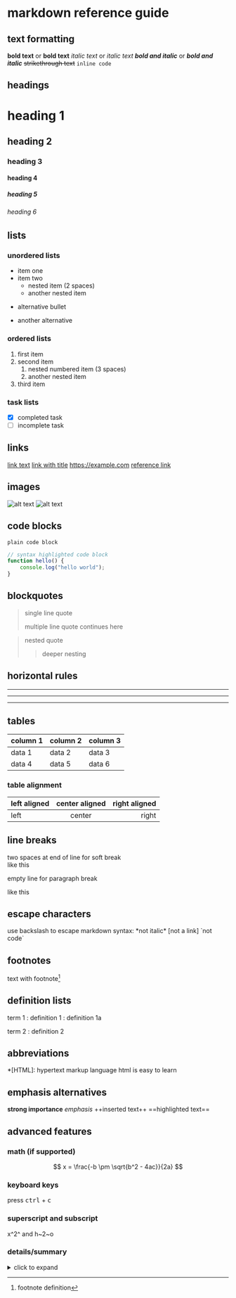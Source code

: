 # markdown reference guide

## text formatting

**bold text** or __bold text__
*italic text* or _italic text_
***bold and italic*** or ___bold and italic___
~~strikethrough text~~
`inline code`

## headings

# heading 1
## heading 2
### heading 3
#### heading 4
##### heading 5
###### heading 6

## lists

### unordered lists
- item one
- item two
  - nested item (2 spaces)
  - another nested item
* alternative bullet
+ another alternative

### ordered lists
1. first item
2. second item
   1. nested numbered item (3 spaces)
   2. another nested item
3. third item

### task lists
- [x] completed task
- [ ] incomplete task

## links

[link text](https://example.com)
[link with title](https://example.com "hover title")
<https://example.com>
[reference link][1]

[1]: https://example.com "reference definition"

## images

![alt text](image-url)
![alt text](image-url "optional title")

## code blocks

```
plain code block
```

```javascript
// syntax highlighted code block
function hello() {
    console.log("hello world");
}
```

## blockquotes

> single line quote
> 
> multiple line quote
> continues here

> nested quote
>> deeper nesting

## horizontal rules

---
***
___

## tables

| column 1 | column 2 | column 3 |
|----------|----------|----------|
| data 1   | data 2   | data 3   |
| data 4   | data 5   | data 6   |

### table alignment

| left aligned | center aligned | right aligned |
|:-------------|:--------------:|--------------:|
| left         | center         | right         |

## line breaks

two spaces at end of line for soft break  
like this

empty line for paragraph break

like this

## escape characters

use backslash to escape markdown syntax:
\*not italic\*
\[not a link\]
\`not code\`

## footnotes

text with footnote[^1]

[^1]: footnote definition

## definition lists

term 1
: definition 1
: definition 1a

term 2
: definition 2

## abbreviations

*[HTML]: hypertext markup language
html is easy to learn

## emphasis alternatives

**strong importance**
*emphasis*
++inserted text++
==highlighted text==

## advanced features

### math (if supported)
$$
x = \frac{-b \pm \sqrt{b^2 - 4ac}}{2a}
$$

### keyboard keys
press <kbd>ctrl</kbd> + <kbd>c</kbd>

### superscript and subscript
x^2^ and h~2~o

### details/summary
<details>
<summary>click to expand</summary>
hidden content here
</details>